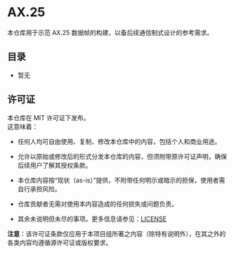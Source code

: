 # AX.25

本仓库用于示范 AX.25 数据帧的构建，以备后续通信制式设计的参考需求。

## 目录  

- 暂无  

## 许可证  

本仓库在 MIT 许可证下发布。  
这意味着：

- 任何人均可自由使用、复制、修改本仓库中的内容，包括个人和商业用途。

- 允许以原始或修改后的形式分发本仓库的内容，但须附带原许可证声明，确保后续用户了解其授权条款。

- 本仓库内容按“现状（as-is）”提供，不附带任何明示或暗示的担保，使用者需自行承担风险。

- 仓库贡献者无需对使用本内容造成的任何损失或问题负责。

- 其余未说明但未尽的事项。更多信息请参见：[LICENSE](https://github.com/HyacinthSat/AX.25/blob/main/LICENSE)

**注意**：该许可证条款仅应用于本项目组所著之内容（除特有说明外），在其之外的各类内容均遵循源许可证或版权要求。
